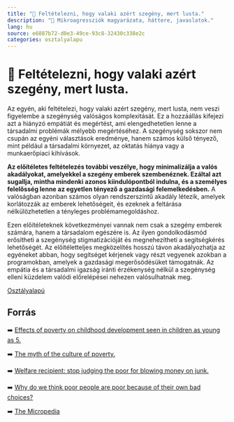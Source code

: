 ```yaml
---
title: "🚫 Feltételezni, hogy valaki azért szegény, mert lusta."
description: "🚫 Mikroagressziók magyarázata, háttere, javaslatok."
lang: hu
source: e6887b72-d0e3-49ce-93c8-32430c338e2c
categories: osztalyalapu
---
```


<div class="wiki-content agression-title">

# 🚫 Feltételezni, hogy valaki azért szegény, mert lusta.

Az egyén, aki feltételezi, hogy valaki azért szegény, mert lusta, nem veszi figyelembe a szegénység valóságos komplexitását. Ez a hozzáállás kifejezi azt a hiányzó empátiát és megértést, ami elengedhetetlen lenne a társadalmi problémák mélyebb megértéséhez. A szegénység sokszor nem csupán az egyéni választások eredménye, hanem számos külső tényező, mint például a társadalmi környezet, az oktatás hiánya vagy a munkaerőpiaci kihívások.

**Az előítéletes feltételezés további veszélye, hogy minimalizálja a valós akadályokat, amelyekkel a szegény emberek szembenéznek. Ezáltal azt sugallja, mintha mindenki azonos kiindulópontból indulna, és a személyes felelősség lenne az egyetlen tényező a gazdasági felemelkedésben.** A valóságban azonban számos olyan rendszerszintű akadály létezik, amelyek korlátozzák az emberek lehetőségeit, és ezeknek a feltárása nélkülözhetetlen a tényleges problémamegoldáshoz.

Ezen előítéleteknek következményei vannak nem csak a szegény emberek számára, hanem a társadalom egészére is. Az ilyen gondolkodásmód erősítheti a szegénység stigmatizációját és megnehezítheti a segítségkérés lehetőségét. Az előítéletteljes megközelítés hosszú távon akadályozhatja az egyéneket abban, hogy segítséget kérjenek vagy részt vegyenek azokban a programokban, amelyek a gazdasági megerősödésüket támogatnák. Az empátia és a társadalmi igazság iránti érzékenység nélkül a szegénység elleni küzdelem valódi előrelépései nehezen valósulhatnak meg.


<div class="categories">

[Osztályalapú](/#/entry?id=osztalyalapu)

</div>

## Forrás

➡️ [Effects of poverty on childhood development seen in children as young as 5.](https://www.sciencedaily.com/releases/2020/10/201009093542.htm)

➡️ [The myth of the culture of poverty.](http://www.ascd.org/publications/educational-leadership/apr08/vol65/num07/The-Myth-of-the-Culture-of-Poverty.aspx)

➡️ [Welfare recipient: stop judging the poor for blowing money on junk.](https://www.businessinsider.com/welfare-recipient-stop-judging-the-poor-for-blowing-money-on-junk-2012-7)

➡️ [Why do we think poor people are poor because of their own bad choices?](https://www.theguardian.com/us-news/2017/jul/05/us-inequality-poor-people-bad-choices-wealthy-bias)

➡️ [The Micropedia](https://www.themicropedia.org/)


</div>
